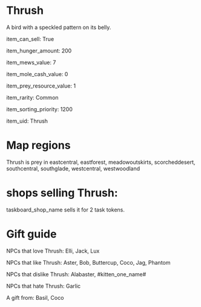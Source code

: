 # Thrush

A bird with a speckled pattern on its belly.

item_can_sell: True

item_hunger_amount: 200

item_mews_value: 7

item_mole_cash_value: 0

item_prey_resource_value: 1

item_rarity: Common

item_sorting_priority: 1200

item_uid: Thrush

# Map regions

Thrush is prey in eastcentral, eastforest, meadowoutskirts, scorcheddesert, southcentral, southglade, westcentral, westwoodland

# shops selling Thrush:

taskboard_shop_name sells it for 2 task tokens.

# Gift guide

NPCs that love Thrush: Elli, Jack, Lux

NPCs that like Thrush: Aster, Bob, Buttercup, Coco, Jag, Phantom

NPCs that dislike Thrush: Alabaster, #kitten_one_name#

NPCs that hate Thrush: Garlic

A gift from: Basil, Coco